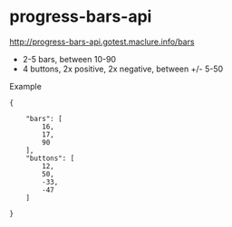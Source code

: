 # progress-bars-api

http://progress-bars-api.gotest.maclure.info/bars

* 2-5 bars, between 10-90
* 4 buttons, 2x positive, 2x negative, between +/- 5-50

Example

```
{

    "bars": [
        16,
        17,
        90
    ],
    "buttons": [
        12,
        50,
        -33,
        -47
    ]

}
```